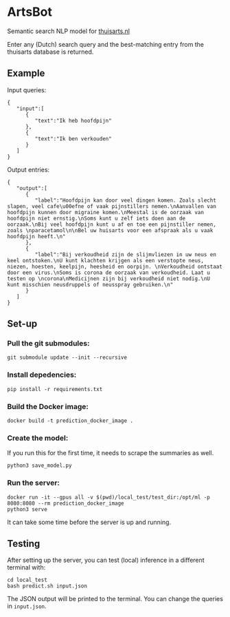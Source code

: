 # ArtsBot

Semantic search NLP model for [thuisarts.nl](thuisarts.nl)

Enter any (Dutch) search query and the best-matching entry from the thuisarts database is returned. 

## Example

Input queries:

    {
       "input":[
          {
             "text":"Ik heb hoofdpijn"
          },
          {
             "text":"Ik ben verkouden"
          }
       ]
    }


Output entries:

    {
       "output":[
          {
             "label":"Hoofdpijn kan door veel dingen komen. Zoals slecht slapen, veel cafe\u00efne of vaak pijnstillers nemen.\nAanvallen van hoofdpijn kunnen door migraine komen.\nMeestal is de oorzaak van hoofdpijn niet ernstig.\nSoms kunt u zelf iets doen aan de oorzaak.\nBij veel hoofdpijn kunt u af en toe een pijnstiller nemen, zoals \nparacetamol\n\nBel uw huisarts voor een afspraak als u vaak hoofdpijn heeft.\n"
          },
          {
             "label":"Bij verkoudheid zijn de slijmvliezen in uw neus en keel ontstoken.\nU kunt klachten krijgen als een verstopte neus, niezen, hoesten, keelpijn, heesheid en oorpijn. \nVerkoudheid ontstaat door een virus.\nSoms is corona de oorzaak van verkoudheid. Laat u testen op \ncorona\nMedicijnen zijn bij verkoudheid niet nodig.\nU kunt misschien neusdruppels of neusspray gebruiken.\n"
          }
       ]
    }

## Set-up

### Pull the git submodules:

    git submodule update --init --recursive

### Install depedencies:

    pip install -r requirements.txt

### Build the Docker image:

    docker build -t prediction_docker_image .

### Create the model:

If you run this for the first time, it needs to scrape the summaries as well.

    python3 save_model.py

### Run the server:

    docker run -it --gpus all -v $(pwd)/local_test/test_dir:/opt/ml -p 8080:8080 --rm prediction_docker_image 
    python3 serve

It can take some time before the server is up and running.

## Testing

After setting up the server, you can test (local) inference in a different terminal with:

    cd local_test
    bash predict.sh input.json

The JSON output will be printed to the terminal. You can change the queries in `input.json`.